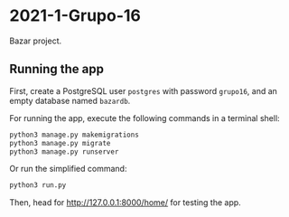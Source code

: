 # 2021-1-Grupo-16

Bazar project.

## Running the app

First, create a PostgreSQL user `postgres` with password `grupo16`, and an empty
database named `bazardb`.

For running the app, execute the following commands in a terminal shell:

```bash
python3 manage.py makemigrations
python3 manage.py migrate
python3 manage.py runserver
```

Or run the simplified command:

```bash
python3 run.py
```

Then, head for http://127.0.0.1:8000/home/ for testing the app.